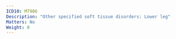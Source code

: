 ```yaml
---
ICD10: M7986
Description: "Other specified soft tissue disorders: Lower leg"
Matters: No
Weight: 0
---
```

